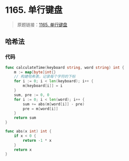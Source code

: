 # 1165. 单行键盘
> 原题链接：[1165. 单行键盘](https://leetcode-cn.com/problems/single-row-keyboard/)
## 哈希法
### 代码
```go
func calculateTime(keyboard string, word string) int {
	m := map[byte]int{}
	// 构建哈希表，记录每个字符的下标
	for i := 0; i < len(keyboard); i++ {
		m[keyboard[i]] = i
	}
	sum, pre := 0, 0
	for i := 0; i < len(word); i++ {
		sum += abs(m[word[i]] - pre)
		pre = m[word[i]]
	}
	return sum
}

func abs(x int) int {
	if x < 0 {
		return -1 * x
	}
	return x
}
```
